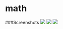 # math
###Screenshots
![](http://fs8.www.ex.ua/show/236738364/236738364.jpg)
![](http://fs8.www.ex.ua/show/236738376/236738376.jpg)
![](http://fs8.www.ex.ua/show/236738320/236738320.jpg)
